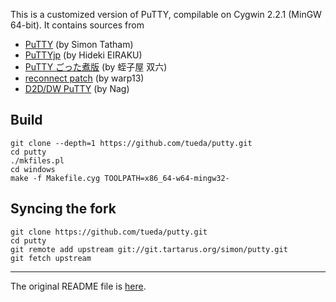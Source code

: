 This is a customized version of PuTTY, compilable on Cygwin 2.2.1
(MinGW 64-bit). It contains sources from

- [PuTTY](http://www.chiark.greenend.org.uk/~sgtatham/putty/) (by Simon Tatham)
- [PuTTYjp](http://hp.vector.co.jp/authors/VA024651/PuTTYkj.html) (by Hideki EIRAKU)
- [PuTTY ごった煮版](http://yebisuya.dip.jp/Software/PuTTY/) (by  蛭子屋 双六)
- [reconnect patch](http://www.warp13.co.uk/putty.py) (by warp13)
- [D2D/DW PuTTY](http://ice.hotmint.com/putty/d2ddw.html) (by Nag)

Build
-----

```
git clone --depth=1 https://github.com/tueda/putty.git
cd putty
./mkfiles.pl
cd windows
make -f Makefile.cyg TOOLPATH=x86_64-w64-mingw32-
```

Syncing the fork
----------------

```
git clone https://github.com/tueda/putty.git
cd putty
git remote add upstream git://git.tartarus.org/simon/putty.git
git fetch upstream
```

--------

The original README file is [here](README).
